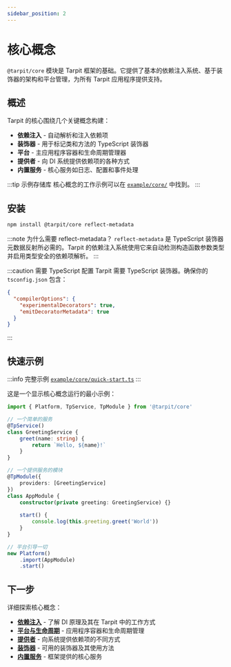 ```yaml
---
sidebar_position: 2
---
```


# 核心概念

`@tarpit/core` 模块是 Tarpit 框架的基础。它提供了基本的依赖注入系统、基于装饰器的架构和平台管理，为所有 Tarpit 应用程序提供支持。

## 概述

Tarpit 的核心围绕几个关键概念构建：

- **依赖注入** - 自动解析和注入依赖项
- **装饰器** - 用于标记类和方法的 TypeScript 装饰器
- **平台** - 主应用程序容器和生命周期管理器
- **提供者** - 向 DI 系统提供依赖项的各种方式
- **内置服务** - 核心服务如日志、配置和事件处理

:::tip 示例存储库
核心概念的工作示例可以在 [`example/core/`](https://github.com/isatiso/node-tarpit/tree/main/example/core) 中找到。
:::

## 安装

```bash
npm install @tarpit/core reflect-metadata
```

:::note 为什么需要 reflect-metadata？
`reflect-metadata` 是 TypeScript 装饰器元数据反射所必需的。Tarpit 的依赖注入系统使用它来自动检测构造函数参数类型并启用类型安全的依赖项解析。
:::

:::caution 需要 TypeScript 配置
Tarpit 需要 TypeScript 装饰器。确保你的 `tsconfig.json` 包含：

```json
{
  "compilerOptions": {
    "experimentalDecorators": true,
    "emitDecoratorMetadata": true
  }
}
```
:::

## 快速示例

:::info 完整示例
[`example/core/quick-start.ts`](https://github.com/isatiso/node-tarpit/blob/main/example/core/quick-start.ts)
:::

这是一个显示核心概念运行的最小示例：

```typescript
import { Platform, TpService, TpModule } from '@tarpit/core'

// 一个简单的服务
@TpService()
class GreetingService {
    greet(name: string) {
        return `Hello, ${name}!`
    }
}

// 一个提供服务的模块
@TpModule({
    providers: [GreetingService]
})
class AppModule {
    constructor(private greeting: GreetingService) {}
    
    start() {
        console.log(this.greeting.greet('World'))
    }
}

// 平台引导一切
new Platform()
    .import(AppModule)
    .start()
```

## 下一步

详细探索核心概念：

- [**依赖注入**](./dependency-injection) - 了解 DI 原理及其在 Tarpit 中的工作方式
- [**平台与生命周期**](./platform-lifecycle) - 应用程序容器和生命周期管理
- [**提供者**](./providers) - 向系统提供依赖项的不同方式
- [**装饰器**](./decorators) - 可用的装饰器及其使用方法
- [**内置服务**](./built-in-services) - 框架提供的核心服务 